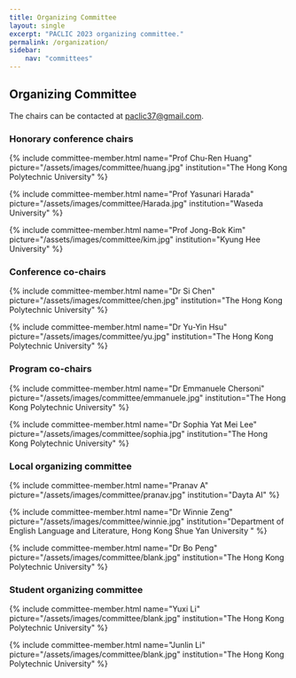 ```yaml
---
title: Organizing Committee
layout: single
excerpt: "PACLIC 2023 organizing committee."
permalink: /organization/
sidebar: 
    nav: "committees"
---
```


<h2>Organizing Committee</h2>

The chairs can be contacted at [paclic37@gmail.com](mailto:paclic37@gmail.com).

<h3>Honorary conference chairs</h3>

{% include committee-member.html
   name="Prof Chu-Ren Huang"
   picture="/assets/images/committee/huang.jpg"
   institution="The Hong Kong Polytechnic University"
%}

{% include committee-member.html
   name="Prof Yasunari Harada"
   picture="/assets/images/committee/Harada.jpg"
   institution="Waseda University"
%}

{% include committee-member.html
   name="Prof Jong-Bok Kim"
   picture="/assets/images/committee/kim.jpg"
   institution="Kyung Hee University"
%}

<h3>Conference co-chairs</h3>

{% include committee-member.html
   name="Dr Si Chen"
   picture="/assets/images/committee/chen.jpg"
   institution="The Hong Kong Polytechnic University"
%}

{% include committee-member.html
   name="Dr Yu-Yin Hsu"
   picture="/assets/images/committee/yu.jpg"
   institution="The Hong Kong Polytechnic University"
%}

<h3>Program co-chairs</h3>

{% include committee-member.html
   name="Dr Emmanuele Chersoni"
   picture="/assets/images/committee/emmanuele.jpg"
   institution="The Hong Kong Polytechnic University"
%}


{% include committee-member.html
   name="Dr Sophia Yat Mei Lee"
   picture="/assets/images/committee/sophia.jpg"
   institution="The Hong Kong Polytechnic University"
%}

<h3>Local organizing committee</h3>

{% include committee-member.html
   name="Pranav A"
   picture="/assets/images/committee/pranav.jpg"
   institution="Dayta AI"
%}

{% include committee-member.html
   name="Dr Winnie Zeng"
   picture="/assets/images/committee/winnie.jpg"
   institution="Department of English Language and Literature, Hong Kong Shue Yan University "
%}

{% include committee-member.html
   name="Dr Bo Peng"
   picture="/assets/images/committee/blank.jpg"
   institution="The Hong Kong Polytechnic University"
%}

<h3>Student organizing committee</h3>


{% include committee-member.html
   name="Yuxi Li"
   picture="/assets/images/committee/blank.jpg"
   institution="The Hong Kong Polytechnic University"
%}

{% include committee-member.html
   name="Junlin Li"
   picture="/assets/images/committee/blank.jpg"
   institution="The Hong Kong Polytechnic University"
%}
